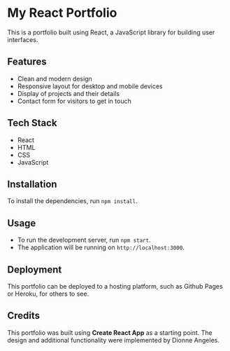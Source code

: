 # My React Portfolio

This is a portfolio built using React, a JavaScript library for building user interfaces.

## Features
- Clean and modern design
- Responsive layout for desktop and mobile devices
- Display of projects and their details
- Contact form for visitors to get in touch

## Tech Stack

- React 
- HTML
- CSS 
- JavaScript

## Installation

To install the dependencies, run `npm install`.

## Usage 

- To run the development server, run `npm start`.
- The application will be running on `http://localhost:3000`.

## Deployment

This portfolio can be deployed to a hosting platform, such as Github Pages or Heroku, for others to see.

## Credits

This portfolio was built using **Create React App** as a starting point. The design and additional functionality were implemented by Dionne Angeles.